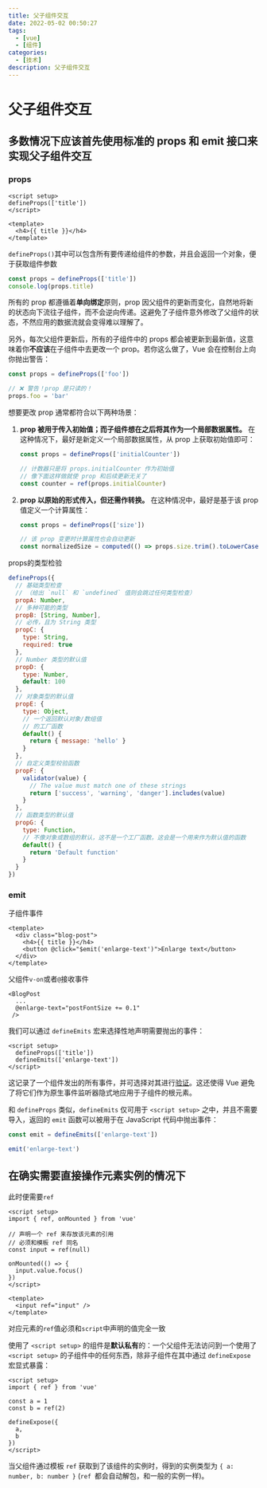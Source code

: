```yaml
---
title: 父子组件交互
date: 2022-05-02 00:50:27
tags:
  - [vue]
  - [组件]
categories:
  - [技术]
description: 父子组件交互
---
```


# 父子组件交互

## 多数情况下应该首先使用标准的 props 和 emit 接口来实现父子组件交互

### props

```vue
<script setup>
defineProps(['title'])
</script>

<template>
  <h4>{{ title }}</h4>
</template>
```

`defineProps()`其中可以包含所有要传递给组件的参数，并且会返回一个对象，便于获取组件参数

```js
const props = defineProps(['title'])
console.log(props.title)
```

所有的 prop 都遵循着**单向绑定**原则，prop 因父组件的更新而变化，自然地将新的状态向下流往子组件，而不会逆向传递。这避免了子组件意外修改了父组件的状态，不然应用的数据流就会变得难以理解了。

另外，每次父组件更新后，所有的子组件中的 props 都会被更新到最新值，这意味着你**不应该**在子组件中去更改一个 prop。若你这么做了，Vue 会在控制台上向你抛出警告：

```js
const props = defineProps(['foo'])

// ❌ 警告！prop 是只读的！
props.foo = 'bar'
```

想要更改 prop 通常都符合以下两种场景：

1. **prop 被用于传入初始值；而子组件想在之后将其作为一个局部数据属性。** 在这种情况下，最好是新定义一个局部数据属性，从 prop 上获取初始值即可：

   ```js
   const props = defineProps(['initialCounter'])
   
   // 计数器只是将 props.initialCounter 作为初始值
   // 像下面这样做就使 prop 和后续更新无关了
   const counter = ref(props.initialCounter)
   ```

2. **prop 以原始的形式传入，但还需作转换。** 在这种情况中，最好是基于该 prop 值定义一个计算属性：

   ```js
   const props = defineProps(['size'])
   
   // 该 prop 变更时计算属性也会自动更新
   const normalizedSize = computed(() => props.size.trim().toLowerCase())
   ```

props的类型检验

```js
defineProps({
  // 基础类型检查
  // （给出 `null` 和 `undefined` 值则会跳过任何类型检查）
  propA: Number,
  // 多种可能的类型
  propB: [String, Number],
  // 必传，且为 String 类型
  propC: {
    type: String,
    required: true
  },
  // Number 类型的默认值
  propD: {
    type: Number,
    default: 100
  },
  // 对象类型的默认值
  propE: {
    type: Object,
    // 一个返回默认对象/数组值
    // 的工厂函数
    default() {
      return { message: 'hello' }
    }
  },
  // 自定义类型校验函数
  propF: {
    validator(value) {
      // The value must match one of these strings
      return ['success', 'warning', 'danger'].includes(value)
    }
  },
  // 函数类型的默认值
  propG: {
    type: Function,
    // 不像对象或数组的默认，这不是一个工厂函数。这会是一个用来作为默认值的函数
    default() {
      return 'Default function'
    }
  }
})
```

### emit

子组件事件

```vue
<template>
  <div class="blog-post">
    <h4>{{ title }}</h4>
    <button @click="$emit('enlarge-text')">Enlarge text</button>
  </div>
</template>
```

父组件`v-on`或者`@`接收事件

```vue
<BlogPost
  ...
  @enlarge-text="postFontSize += 0.1"
 />
```

我们可以通过 `defineEmits` 宏来选择性地声明需要抛出的事件：

```vue
<script setup>
  defineProps(['title'])
  defineEmits(['enlarge-text'])
</script>
```

这记录了一个组件发出的所有事件，并可选择对其进行[验证](https://staging-cn.vuejs.org/guide/components/events.html#validate-emitted-events)。这还使得 Vue 避免了将它们作为原生事件监听器隐式地应用于子组件的根元素。

和 `defineProps` 类似，`defineEmits` 仅可用于 `<script setup>` 之中，并且不需要导入，返回的 `emit` 函数可以被用于在 JavaScript 代码中抛出事件：

```js
const emit = defineEmits(['enlarge-text'])

emit('enlarge-text')
```

## 在确实需要直接操作元素实例的情况下

此时便需要`ref`

```vue
<script setup>
import { ref, onMounted } from 'vue'

// 声明一个 ref 来存放该元素的引用
// 必须和模板 ref 同名
const input = ref(null)

onMounted(() => {
  input.value.focus()
})
</script>

<template>
  <input ref="input" />
</template>
```

对应元素的`ref`值必须和`script`中声明的值完全一致

使用了 `<script setup>` 的组件是**默认私有**的：一个父组件无法访问到一个使用了 `<script setup>` 的子组件中的任何东西，除非子组件在其中通过 `defineExpose` 宏显式暴露：

```vue
<script setup>
import { ref } from 'vue'

const a = 1
const b = ref(2)

defineExpose({
  a,
  b
})
</script>
```

当父组件通过模板 `ref` 获取到了该组件的实例时，得到的实例类型为 `{ a: number, b: number }` (`ref `都会自动解包，和一般的实例一样)。